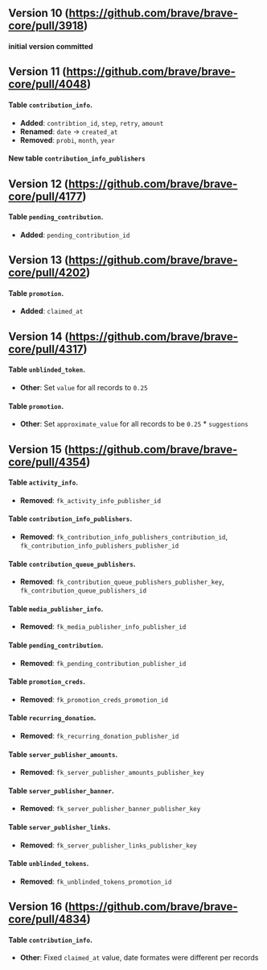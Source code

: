 ## Version 10 (https://github.com/brave/brave-core/pull/3918)
#### initial version committed

## Version 11 (https://github.com/brave/brave-core/pull/4048)
#### Table `contribution_info`.
  - **Added**: `contribtion_id`, `step`, `retry`, `amount`
  - **Renamed**: `date` -> `created_at`
  - **Removed**: `probi`, `month`, `year`
  
#### New table `contribution_info_publishers` 

## Version 12 (https://github.com/brave/brave-core/pull/4177)
#### Table `pending_contribution`.
  - **Added**: `pending_contribution_id`
  
## Version 13 (https://github.com/brave/brave-core/pull/4202)
#### Table `promotion`.
  - **Added**: `claimed_at`

## Version 14 (https://github.com/brave/brave-core/pull/4317)
#### Table `unblinded_token`.
  - **Other**: Set `value` for all records to `0.25`
  
#### Table `promotion`.
  - **Other**: Set `approximate_value` for all records to be `0.25` * `suggestions`
  
## Version 15 (https://github.com/brave/brave-core/pull/4354)
#### Table `activity_info`.
  - **Removed**: `fk_activity_info_publisher_id`
  
#### Table `contribution_info_publishers`.
  - **Removed**: `fk_contribution_info_publishers_contribution_id`, `fk_contribution_info_publishers_publisher_id`
  
#### Table `contribution_queue_publishers`.
  - **Removed**: `fk_contribution_queue_publishers_publisher_key`, `fk_contribution_queue_publishers_id`
  
#### Table `media_publisher_info`.
  - **Removed**: `fk_media_publisher_info_publisher_id`
  
#### Table `pending_contribution`.
  - **Removed**: `fk_pending_contribution_publisher_id`
  
#### Table `promotion_creds`.
  - **Removed**: `fk_promotion_creds_promotion_id`
  
#### Table `recurring_donation`.
  - **Removed**: `fk_recurring_donation_publisher_id`
  
#### Table `server_publisher_amounts`.
  - **Removed**: `fk_server_publisher_amounts_publisher_key`
  
#### Table `server_publisher_banner`.
  - **Removed**: `fk_server_publisher_banner_publisher_key`
  
#### Table `server_publisher_links`.
  - **Removed**: `fk_server_publisher_links_publisher_key`
  
#### Table `unblinded_tokens`.
  - **Removed**: `fk_unblinded_tokens_promotion_id`
  
## Version 16 (https://github.com/brave/brave-core/pull/4834)
#### Table `contribution_info`.
  - **Other**: Fixed `claimed_at` value, date formates were different per records
